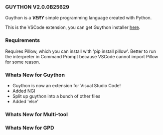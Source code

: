 ### **GUYTHON V2.0.0B25629**

Guython is a ***VERY*** simple programming language created with Python.

This is the VSCode extension, you can get Guython installer [here](https://github.com/this-guy-git/Guython).

### **Requirements**
Requires Pillow, which you can install with 'pip install pillow'.
Better to run the interpreter in Command Prompt because VSCode cannot import Pillow for some reason.

### **Whats New for Guython**
- Guython is now an extension for Visual Studio Code!
- Added NGI
- Split up guython into a bunch of other files
- Added 'else'
### **Whats New for Multi-tool**

### **Whats New for GPD**
